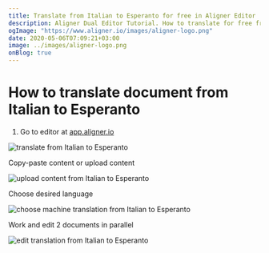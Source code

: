 ```yaml
---
title: Translate from Italian to Esperanto for free in Aligner Editor
description: Aligner Dual Editor Tutorial. How to translate for free from Italian to Esperanto. Aligner is multilingual document management platform. 
ogImage: "https://www.aligner.io/images/aligner-logo.png"
date: 2020-05-06T07:09:21+03:00
image: ../images/aligner-logo.png
onBlog: true
---
```


# How to translate document from Italian to Esperanto

1. Go to editor at [app.aligner.io](https://app.aligner.io "Aligner App web page")

![translate from Italian to Esperanto](../aligner-blank-editor.png "translate from Italian to Esperanto")

Copy-paste content or upload content

![upload content from Italian to Esperanto](../aligner-uploaded-document.png "upload content from Italian to Esperanto")

Choose desired language

![choose machine translation from Italian to Esperanto](../aligner-language-dropdown.png "choose machine translation from Italian to Esperanto")

Work and edit 2 documents in parallel

![edit translation from Italian to Esperanto](../aligner-double-sitded-editor.png "edit translation from Italian to Esperanto")

